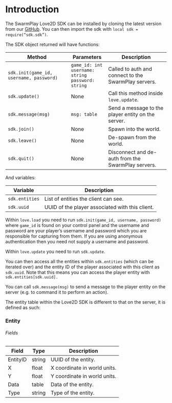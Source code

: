 # Introduction

The SwarmPlay Love2D SDK can be installed by cloning the latest version from our [GitHub](https://github.com/planetary-processing/). You can then import the sdk with `local sdk = require(“sdk.sdk”)`.

The SDK object returned will have functions:

| Method                                  | Parameters                                                 | Description                                                        |
| --------------------------------------- | ---------------------------------------------------------- | ------------------------------------------------------------------ |
| `sdk.init(game_id, username, password)` | `game_id: int`<br>`username: string`<br>`password: string` | Called to auth and connect to the SwarmPlay servers.               |
| `sdk.update()`                          | None                                                       | Call this method inside `love.update`.                             |
| `sdk.message(msg)`                      | `msg: table`                                               | Send a message to the player entity on the server.                 |
| `sdk.join()`                            | None                                                       | Spawn into the world.                                              |
| `sdk.leave()`                           | None                                                       | De-spawn from the world.                                           |
| `sdk.quit()`                            | None                                                       | Disconnect and de-auth from the SwarmPlay servers.                 |

And variables:

| Variable       | Description                                     |
| -------------- | ----------------------------------------------- |
| `sdk.entities` | List of entities the client can see.            |
| `sdk.uuid`     | UUID of the player associated with this client. |

Within `love.load` you need to run `sdk.init(game_id, username, password)` where `game_id` is found on your control panel and the username and password are your player’s username and password which you are responsible for capturing from them. If you are using anonymous authentication then you need not supply a username and password.

Within `love.update` you need to run `sdk.update`.

You can then access all the entities within `sdk.entities` (which can be iterated over) and the entity ID of the player associated with this client as `sdk.uuid`. Note that this means you can access the player entity with `sdk.entities[sdk.uuid].`

You can call `sdk.message(msg)` to send a message to the player entity on the server (e.g. to command it to perform an action).

The entity table within the Love2D SDK is different to that on the server, it is defined as such:

### Entity

###### Fields

| Field    | Type   | Description                  |
| -------- | ------ | ---------------------------- |
| EntityID | string | UUID of the entity.          |
| X        | float  | X coordinate in world units. |
| Y        | float  | Y coordinate in world units. |
| Data     | table  | Data of the entity.          |
| Type     | string | Type of the entity.          |
